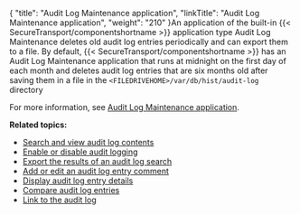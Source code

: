 {
    "title": "Audit Log Maintenance application",
    "linkTitle": "Audit Log Maintenance application",
    "weight": "210"
}An application of the built-in {{< SecureTransport/componentshortname  >}} application type Audit Log Maintenance deletes old audit log entries periodically and can export them to a file. By default, {{< SecureTransport/componentshortname  >}} has an Audit Log Maintenance application that runs at midnight on the first day of each month and deletes audit log entries that are six months old after saving them in a file in the `<FILEDRIVEHOME>/var/db/hist/audit-log` directory

For more information, see [Audit Log Maintenance application](../../../applications/applicationsauditlogmaintenance#top).

**Related topics:**

-   [Search and view audit log contents](../t_st_search_view_audit_log_contents)
-   [Enable or disable audit logging](../t_st_enable_disable_audit_logging)
-   [Export the results of an audit log search](../t_st_export_results_audit_log_search)
-   [Add or edit an audit log entry comment](../t_st_add_edit_audit_log_entry_comment)
-   [Display audit log entry details](../t_st_display_audit_log_entry_details)
-   [Compare audit log entries](../t_st_compare_audit_log_entries)
-   [Link to the audit log](../t_st_link_to_audit_log)
